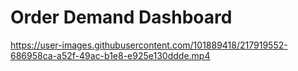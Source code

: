 # Order Demand Dashboard


https://user-images.githubusercontent.com/101889418/217919552-686958ca-a52f-49ac-b1e8-e925e130ddde.mp4

